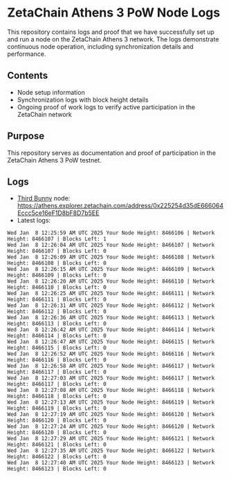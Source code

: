 # ZetaChain Athens 3 PoW Node Logs
This repository contains logs and proof that we have successfully set up and run a node on the ZetaChain Athens 3 network. The logs demonstrate continuous node operation, including synchronization details and performance.

## Contents
- Node setup information
- Synchronization logs with block height details
- Ongoing proof of work logs to verify active participation in the ZetaChain network

## Purpose
This repository serves as documentation and proof of participation in the ZetaChain Athens 3 PoW testnet.

## Logs

- [Third Bunny](https://thirdbunny.xyz/) node: https://athens.explorer.zetachain.com/address/0x225254d35dE666064Eccc5ce16eF1D8bF8D7b5EE
- Latest logs:
```
Wed Jan  8 12:25:59 AM UTC 2025 Your Node Height: 8466106 | Network Height: 8466107 | Blocks Left: 1
Wed Jan  8 12:26:04 AM UTC 2025 Your Node Height: 8466107 | Network Height: 8466107 | Blocks Left: 0
Wed Jan  8 12:26:09 AM UTC 2025 Your Node Height: 8466108 | Network Height: 8466108 | Blocks Left: 0
Wed Jan  8 12:26:15 AM UTC 2025 Your Node Height: 8466109 | Network Height: 8466109 | Blocks Left: 0
Wed Jan  8 12:26:20 AM UTC 2025 Your Node Height: 8466110 | Network Height: 8466110 | Blocks Left: 0
Wed Jan  8 12:26:25 AM UTC 2025 Your Node Height: 8466111 | Network Height: 8466111 | Blocks Left: 0
Wed Jan  8 12:26:31 AM UTC 2025 Your Node Height: 8466112 | Network Height: 8466112 | Blocks Left: 0
Wed Jan  8 12:26:36 AM UTC 2025 Your Node Height: 8466113 | Network Height: 8466113 | Blocks Left: 0
Wed Jan  8 12:26:42 AM UTC 2025 Your Node Height: 8466114 | Network Height: 8466114 | Blocks Left: 0
Wed Jan  8 12:26:47 AM UTC 2025 Your Node Height: 8466115 | Network Height: 8466115 | Blocks Left: 0
Wed Jan  8 12:26:52 AM UTC 2025 Your Node Height: 8466116 | Network Height: 8466116 | Blocks Left: 0
Wed Jan  8 12:26:58 AM UTC 2025 Your Node Height: 8466117 | Network Height: 8466117 | Blocks Left: 0
Wed Jan  8 12:27:03 AM UTC 2025 Your Node Height: 8466117 | Network Height: 8466117 | Blocks Left: 0
Wed Jan  8 12:27:08 AM UTC 2025 Your Node Height: 8466118 | Network Height: 8466118 | Blocks Left: 0
Wed Jan  8 12:27:13 AM UTC 2025 Your Node Height: 8466119 | Network Height: 8466119 | Blocks Left: 0
Wed Jan  8 12:27:19 AM UTC 2025 Your Node Height: 8466120 | Network Height: 8466120 | Blocks Left: 0
Wed Jan  8 12:27:24 AM UTC 2025 Your Node Height: 8466120 | Network Height: 8466120 | Blocks Left: 0
Wed Jan  8 12:27:29 AM UTC 2025 Your Node Height: 8466121 | Network Height: 8466121 | Blocks Left: 0
Wed Jan  8 12:27:35 AM UTC 2025 Your Node Height: 8466122 | Network Height: 8466122 | Blocks Left: 0
Wed Jan  8 12:27:40 AM UTC 2025 Your Node Height: 8466123 | Network Height: 8466123 | Blocks Left: 0
```
